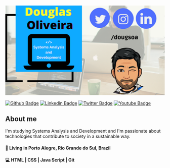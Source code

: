![my name and my social netwroks](https://github.com/dougsoa/dougsoa/blob/main/logo%20douglas.png)

[![Github Badge](https://img.shields.io/badge/-Github-000?style=flat-square&logo=Github&logoColor=white&link=https://github.com/fagnerpsantos)](https://github.com/doga-code)
[![Linkedin Badge](https://img.shields.io/badge/-LinkedIn-blue?style=flat-square&logo=Linkedin&logoColor=white&link=https://www.linkedin.com/in/fagnerpsantos/)](https://www.linkedin.com/in/dougsoa/)
[![Twitter Badge](https://img.shields.io/badge/-Twitter-1ca0f1?style=flat-square&labelColor=1ca0f1&logo=twitter&logoColor=white&link=https://twitter.com/fagnerpsantos)](https://twitter.com/dougsoa)
[![Youtube Badge](https://img.shields.io/badge/-YouTube-ff0000?style=flat-square&labelColor=ff0000&logo=youtube&logoColor=white&link=https://www.youtube.com/user/TreinaWeb)](https://www.youtube.com/channel/UC9sRCBC8ZtpA9lHiVM2rRSg)

## About me
I'm studying Systems Analysis and Development and I'm passionate about technologies that contribute to society in a sustainable way.

#### 📌 Living in Porto Alegre, Rio Grande do Sul, Brazil
#### 💻 HTML | CSS | Java Script | Git
